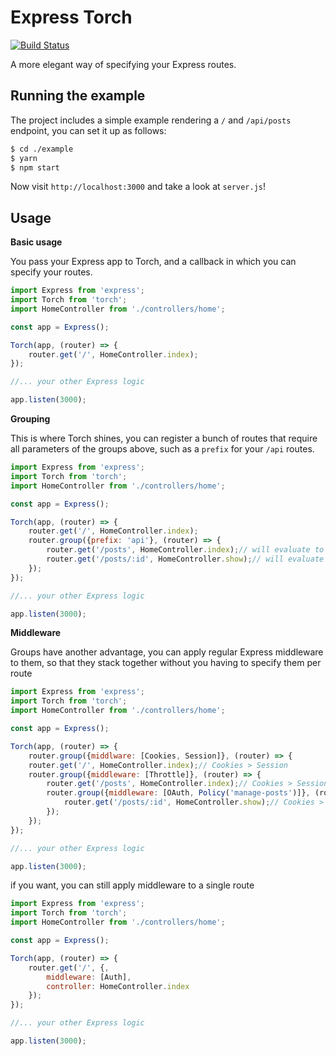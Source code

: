 Express Torch
=====

[![Build Status](https://travis-ci.org/JBlaak/Express-Torch.svg?branch=master)](https://travis-ci.org/JBlaak/Express-Torch)

A more elegant way of specifying your Express routes.

Running the example
-----

The project includes a simple example rendering a `/` and `/api/posts` endpoint,
you can set it up as follows:

```bash
$ cd ./example
$ yarn
$ npm start
```

Now visit `http://localhost:3000` and take a look at `server.js`!

Usage
-----

__Basic usage__

You pass your Express app to Torch, and a callback in which you can 
specify your routes.

```js
import Express from 'express';
import Torch from 'torch';
import HomeController from './controllers/home';

const app = Express();

Torch(app, (router) => {
    router.get('/', HomeController.index);
});

//... your other Express logic

app.listen(3000);
```

__Grouping__

This is where Torch shines, you can register a bunch of routes
that require all parameters of the groups above, such as a `prefix` for
your `/api` routes.

```js
import Express from 'express';
import Torch from 'torch';
import HomeController from './controllers/home';

const app = Express();

Torch(app, (router) => {
    router.get('/', HomeController.index);
    router.group({prefix: 'api'}, (router) => {
        router.get('/posts', HomeController.index);// will evaluate to /api/posts
        router.get('/posts/:id', HomeController.show);// will evaluate to /api/posts/:id
    });
});

//... your other Express logic

app.listen(3000);
```

__Middleware__

Groups have another advantage, you can apply regular Express middleware to them,
so that they stack together without you having to specify them per route

```js
import Express from 'express';
import Torch from 'torch';
import HomeController from './controllers/home';

const app = Express();

Torch(app, (router) => {
    router.group({middlware: [Cookies, Session]}, (router) => {
    router.get('/', HomeController.index);// Cookies > Session
    router.group({middleware: [Throttle]}, (router) => {
        router.get('/posts', HomeController.index);// Cookies > Session > Throttle
        router.group({middleware: [OAuth, Policy('manage-posts')]}, (router) => {
            router.get('/posts/:id', HomeController.show);// Cookies > Session > Throttle > OAuth > Policy('manage-posts')
        });
    });
});

//... your other Express logic

app.listen(3000);
```

if you want, you can still apply middleware to a single route

```js
import Express from 'express';
import Torch from 'torch';
import HomeController from './controllers/home';

const app = Express();

Torch(app, (router) => {
    router.get('/', {,
        middleware: [Auth],
        controller: HomeController.index
    });
});

//... your other Express logic

app.listen(3000);
```
